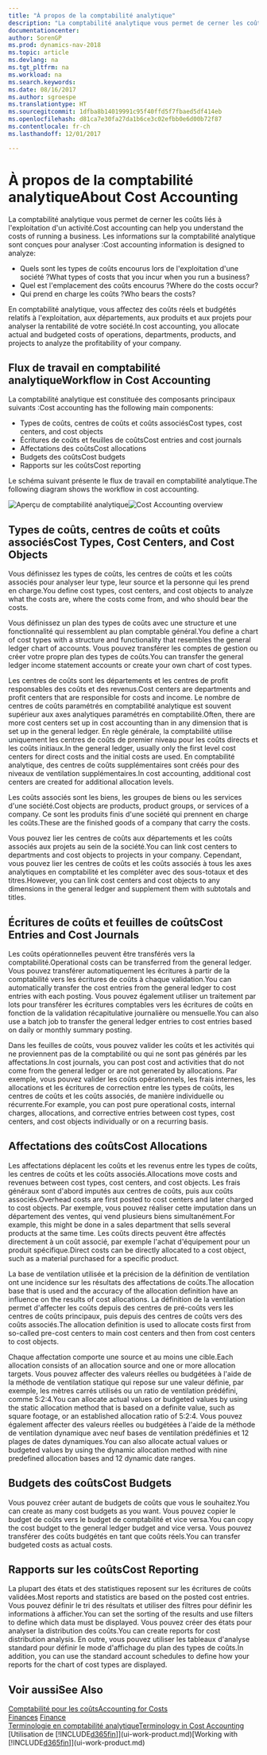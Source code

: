 ```yaml
---
title: "À propos de la comptabilité analytique"
description: "La comptabilité analytique vous permet de cerner les coûts liés à l'exploitation d'un activité."
documentationcenter: 
author: SorenGP
ms.prod: dynamics-nav-2018
ms.topic: article
ms.devlang: na
ms.tgt_pltfrm: na
ms.workload: na
ms.search.keywords: 
ms.date: 08/16/2017
ms.author: sgroespe
ms.translationtype: HT
ms.sourcegitcommit: 1dfba8b14019991c95f40ffd5f7fbaed5df414eb
ms.openlocfilehash: d81ca7e30fa27da1b6ce3c02efbb0e6d00b72f87
ms.contentlocale: fr-ch
ms.lasthandoff: 12/01/2017

---
```

# <a name="about-cost-accounting"></a><span data-ttu-id="5a04d-103">À propos de la comptabilité analytique</span><span class="sxs-lookup"><span data-stu-id="5a04d-103">About Cost Accounting</span></span>
<span data-ttu-id="5a04d-104">La comptabilité analytique vous permet de cerner les coûts liés à l'exploitation d'un activité.</span><span class="sxs-lookup"><span data-stu-id="5a04d-104">Cost accounting can help you understand the costs of running a business.</span></span> <span data-ttu-id="5a04d-105">Les informations sur la comptabilité analytique sont conçues pour analyser :</span><span class="sxs-lookup"><span data-stu-id="5a04d-105">Cost accounting information is designed to analyze:</span></span>  

-   <span data-ttu-id="5a04d-106">Quels sont les types de coûts encourus lors de l'exploitation d'une société ?</span><span class="sxs-lookup"><span data-stu-id="5a04d-106">What types of costs that you incur when you run a business?</span></span>  
-   <span data-ttu-id="5a04d-107">Quel est l'emplacement des coûts encourus ?</span><span class="sxs-lookup"><span data-stu-id="5a04d-107">Where do the costs occur?</span></span>  
-   <span data-ttu-id="5a04d-108">Qui prend en charge les coûts ?</span><span class="sxs-lookup"><span data-stu-id="5a04d-108">Who bears the costs?</span></span>  

<span data-ttu-id="5a04d-109">En comptabilité analytique, vous affectez des coûts réels et budgétés relatifs à l'exploitation, aux départements, aux produits et aux projets pour analyser la rentabilité de votre société.</span><span class="sxs-lookup"><span data-stu-id="5a04d-109">In cost accounting, you allocate actual and budgeted costs of operations, departments, products, and projects to analyze the profitability of your company.</span></span>  

## <a name="workflow-in-cost-accounting"></a><span data-ttu-id="5a04d-110">Flux de travail en comptabilité analytique</span><span class="sxs-lookup"><span data-stu-id="5a04d-110">Workflow in Cost Accounting</span></span>  
<span data-ttu-id="5a04d-111">La comptabilité analytique est constituée des composants principaux suivants :</span><span class="sxs-lookup"><span data-stu-id="5a04d-111">Cost accounting has the following main components:</span></span>  

-   <span data-ttu-id="5a04d-112">Types de coûts, centres de coûts et coûts associés</span><span class="sxs-lookup"><span data-stu-id="5a04d-112">Cost types, cost centers, and cost objects</span></span>  
-   <span data-ttu-id="5a04d-113">Écritures de coûts et feuilles de coûts</span><span class="sxs-lookup"><span data-stu-id="5a04d-113">Cost entries and cost journals</span></span>  
-   <span data-ttu-id="5a04d-114">Affectations des coûts</span><span class="sxs-lookup"><span data-stu-id="5a04d-114">Cost allocations</span></span>  
-   <span data-ttu-id="5a04d-115">Budgets des coûts</span><span class="sxs-lookup"><span data-stu-id="5a04d-115">Cost budgets</span></span>
-   <span data-ttu-id="5a04d-116">Rapports sur les coûts</span><span class="sxs-lookup"><span data-stu-id="5a04d-116">Cost reporting</span></span>  

<span data-ttu-id="5a04d-117">Le schéma suivant présente le flux de travail en comptabilité analytique.</span><span class="sxs-lookup"><span data-stu-id="5a04d-117">The following diagram shows the workflow in cost accounting.</span></span>  

<span data-ttu-id="5a04d-118">![Aperçu de comptabilité analytique](media/costaccountingoverview.png "CostAccountingOverview")</span><span class="sxs-lookup"><span data-stu-id="5a04d-118">![Cost Accounting overview](media/costaccountingoverview.png "CostAccountingOverview")</span></span>  

## <a name="cost-types-cost-centers-and-cost-objects"></a><span data-ttu-id="5a04d-119">Types de coûts, centres de coûts et coûts associés</span><span class="sxs-lookup"><span data-stu-id="5a04d-119">Cost Types, Cost Centers, and Cost Objects</span></span>  
<span data-ttu-id="5a04d-120">Vous définissez les types de coûts, les centres de coûts et les coûts associés pour analyser leur type, leur source et la personne qui les prend en charge.</span><span class="sxs-lookup"><span data-stu-id="5a04d-120">You define cost types, cost centers, and cost objects to analyze what the costs are, where the costs come from, and who should bear the costs.</span></span>  

<span data-ttu-id="5a04d-121">Vous définissez un plan des types de coûts avec une structure et une fonctionnalité qui ressemblent au plan comptable général.</span><span class="sxs-lookup"><span data-stu-id="5a04d-121">You define a chart of cost types with a structure and functionality that resembles the general ledger chart of accounts.</span></span> <span data-ttu-id="5a04d-122">Vous pouvez transférer les comptes de gestion ou créer votre propre plan des types de coûts.</span><span class="sxs-lookup"><span data-stu-id="5a04d-122">You can transfer the general ledger income statement accounts or create your own chart of cost types.</span></span>  

<span data-ttu-id="5a04d-123">Les centres de coûts sont les départements et les centres de profit responsables des coûts et des revenus.</span><span class="sxs-lookup"><span data-stu-id="5a04d-123">Cost centers are departments and profit centers that are responsible for costs and income.</span></span> <span data-ttu-id="5a04d-124">Le nombre de centres de coûts paramétrés en comptabilité analytique est souvent supérieur aux axes analytiques paramétrés en comptabilité.</span><span class="sxs-lookup"><span data-stu-id="5a04d-124">Often, there are more cost centers set up in cost accounting than in any dimension that is set up in the general ledger.</span></span> <span data-ttu-id="5a04d-125">En règle générale, la comptabilité utilise uniquement les centres de coûts de premier niveau pour les coûts directs et les coûts initiaux.</span><span class="sxs-lookup"><span data-stu-id="5a04d-125">In the general ledger, usually only the first level cost centers for direct costs and the initial costs are used.</span></span> <span data-ttu-id="5a04d-126">En comptabilité analytique, des centres de coûts supplémentaires sont créés pour des niveaux de ventilation supplémentaires.</span><span class="sxs-lookup"><span data-stu-id="5a04d-126">In cost accounting, additional cost centers are created for additional allocation levels.</span></span>  

<span data-ttu-id="5a04d-127">Les coûts associés sont les biens, les groupes de biens ou les services d'une société.</span><span class="sxs-lookup"><span data-stu-id="5a04d-127">Cost objects are products, product groups, or services of a company.</span></span> <span data-ttu-id="5a04d-128">Ce sont les produits finis d'une société qui prennent en charge les coûts.</span><span class="sxs-lookup"><span data-stu-id="5a04d-128">These are the finished goods of a company that carry the costs.</span></span>  

<span data-ttu-id="5a04d-129">Vous pouvez lier les centres de coûts aux départements et les coûts associés aux projets au sein de la société.</span><span class="sxs-lookup"><span data-stu-id="5a04d-129">You can link cost centers to departments and cost objects to projects in your company.</span></span> <span data-ttu-id="5a04d-130">Cependant, vous pouvez lier les centres de coûts et les coûts associés à tous les axes analytiques en comptabilité et les compléter avec des sous-totaux et des titres.</span><span class="sxs-lookup"><span data-stu-id="5a04d-130">However, you can link cost centers and cost objects to any dimensions in the general ledger and supplement them with subtotals and titles.</span></span>  

## <a name="cost-entries-and-cost-journals"></a><span data-ttu-id="5a04d-131">Écritures de coûts et feuilles de coûts</span><span class="sxs-lookup"><span data-stu-id="5a04d-131">Cost Entries and Cost Journals</span></span>  
<span data-ttu-id="5a04d-132">Les coûts opérationnelles peuvent être transférés vers la comptabilité.</span><span class="sxs-lookup"><span data-stu-id="5a04d-132">Operational costs can be transferred from the general ledger.</span></span> <span data-ttu-id="5a04d-133">Vous pouvez transférer automatiquement les écritures à partir de la comptabilité vers les écritures de coûts à chaque validation.</span><span class="sxs-lookup"><span data-stu-id="5a04d-133">You can automatically transfer the cost entries from the general ledger to cost entries with each posting.</span></span> <span data-ttu-id="5a04d-134">Vous pouvez également utiliser un traitement par lots pour transférer les écritures comptables vers les écritures de coûts en fonction de la validation récapitulative journalière ou mensuelle.</span><span class="sxs-lookup"><span data-stu-id="5a04d-134">You can also use a batch job to transfer the general ledger entries to cost entries based on daily or monthly summary posting.</span></span>  

<span data-ttu-id="5a04d-135">Dans les feuilles de coûts, vous pouvez valider les coûts et les activités qui ne proviennent pas de la comptabilité ou qui ne sont pas générés par les affectations.</span><span class="sxs-lookup"><span data-stu-id="5a04d-135">In cost journals, you can post cost and activities that do not come from the general ledger or are not generated by allocations.</span></span> <span data-ttu-id="5a04d-136">Par exemple, vous pouvez valider les coûts opérationnels, les frais internes, les allocations et les écritures de correction entre les types de coûts, les centres de coûts et les coûts associés, de manière individuelle ou récurrente.</span><span class="sxs-lookup"><span data-stu-id="5a04d-136">For example, you can post pure operational costs, internal charges, allocations, and corrective entries between cost types, cost centers, and cost objects individually or on a recurring basis.</span></span>  

## <a name="cost-allocations"></a><span data-ttu-id="5a04d-137">Affectations des coûts</span><span class="sxs-lookup"><span data-stu-id="5a04d-137">Cost Allocations</span></span>  
<span data-ttu-id="5a04d-138">Les affectations déplacent les coûts et les revenus entre les types de coûts, les centres de coûts et les coûts associés.</span><span class="sxs-lookup"><span data-stu-id="5a04d-138">Allocations move costs and revenues between cost types, cost centers, and cost objects.</span></span> <span data-ttu-id="5a04d-139">Les frais généraux sont d'abord imputés aux centres de coûts, puis aux coûts associés.</span><span class="sxs-lookup"><span data-stu-id="5a04d-139">Overhead costs are first posted to cost centers and later charged to cost objects.</span></span> <span data-ttu-id="5a04d-140">Par exemple, vous pouvez réaliser cette imputation dans un département des ventes, qui vend plusieurs biens simultanément.</span><span class="sxs-lookup"><span data-stu-id="5a04d-140">For example, this might be done in a sales department that sells several products at the same time.</span></span> <span data-ttu-id="5a04d-141">Les coûts directs peuvent être affectés directement à un coût associé, par exemple l'achat d'équipement pour un produit spécifique.</span><span class="sxs-lookup"><span data-stu-id="5a04d-141">Direct costs can be directly allocated to a cost object, such as a material purchased for a specific product.</span></span>  

<span data-ttu-id="5a04d-142">La base de ventilation utilisée et la précision de la définition de ventilation ont une incidence sur les résultats des affectations de coûts.</span><span class="sxs-lookup"><span data-stu-id="5a04d-142">The allocation base that is used and the accuracy of the allocation definition have an influence on the results of cost allocations.</span></span> <span data-ttu-id="5a04d-143">La définition de la ventilation permet d'affecter les coûts depuis des centres de pré-coûts vers les centres de coûts principaux, puis depuis des centres de coûts vers des coûts associés.</span><span class="sxs-lookup"><span data-stu-id="5a04d-143">The allocation definition is used to allocate costs first from so-called pre-cost centers to main cost centers and then from cost centers to cost objects.</span></span>  

<span data-ttu-id="5a04d-144">Chaque affectation comporte une source et au moins une cible.</span><span class="sxs-lookup"><span data-stu-id="5a04d-144">Each allocation consists of an allocation source and one or more allocation targets.</span></span> <span data-ttu-id="5a04d-145">Vous pouvez affecter des valeurs réelles ou budgétées à l'aide de la méthode de ventilation statique qui repose sur une valeur définie, par exemple, les mètres carrés utilisés ou un ratio de ventilation prédéfini, comme 5:2:4.</span><span class="sxs-lookup"><span data-stu-id="5a04d-145">You can allocate actual values or budgeted values by using the static allocation method that is based on a definite value, such as square footage, or an established allocation ratio of 5:2:4.</span></span> <span data-ttu-id="5a04d-146">Vous pouvez également affecter des valeurs réelles ou budgétées à l'aide de la méthode de ventilation dynamique avec neuf bases de ventilation prédéfinies et 12 plages de dates dynamiques.</span><span class="sxs-lookup"><span data-stu-id="5a04d-146">You can also allocate actual values or budgeted values by using the dynamic allocation method with nine predefined allocation bases and 12 dynamic date ranges.</span></span>  

## <a name="cost-budgets"></a><span data-ttu-id="5a04d-147">Budgets des coûts</span><span class="sxs-lookup"><span data-stu-id="5a04d-147">Cost Budgets</span></span>  
<span data-ttu-id="5a04d-148">Vous pouvez créer autant de budgets de coûts que vous le souhaitez.</span><span class="sxs-lookup"><span data-stu-id="5a04d-148">You can create as many cost budgets as you want.</span></span> <span data-ttu-id="5a04d-149">Vous pouvez copier le budget de coûts vers le budget de comptabilité et vice versa.</span><span class="sxs-lookup"><span data-stu-id="5a04d-149">You can copy the cost budget to the general ledger budget and vice versa.</span></span> <span data-ttu-id="5a04d-150">Vous pouvez transférer des coûts budgétés en tant que coûts réels.</span><span class="sxs-lookup"><span data-stu-id="5a04d-150">You can transfer budgeted costs as actual costs.</span></span>  

## <a name="cost-reporting"></a><span data-ttu-id="5a04d-151">Rapports sur les coûts</span><span class="sxs-lookup"><span data-stu-id="5a04d-151">Cost Reporting</span></span>  
<span data-ttu-id="5a04d-152">La plupart des états et des statistiques reposent sur les écritures de coûts validées.</span><span class="sxs-lookup"><span data-stu-id="5a04d-152">Most reports and statistics are based on the posted cost entries.</span></span> <span data-ttu-id="5a04d-153">Vous pouvez définir le tri des résultats et utiliser des filtres pour définir les informations à afficher.</span><span class="sxs-lookup"><span data-stu-id="5a04d-153">You can set the sorting of the results and use filters to define which data must be displayed.</span></span> <span data-ttu-id="5a04d-154">Vous pouvez créer des états pour analyser la distribution des coûts.</span><span class="sxs-lookup"><span data-stu-id="5a04d-154">You can create reports for cost distribution analysis.</span></span> <span data-ttu-id="5a04d-155">En outre, vous pouvez utiliser les tableaux d'analyse standard pour définir le mode d'affichage du plan des types de coûts.</span><span class="sxs-lookup"><span data-stu-id="5a04d-155">In addition, you can use the standard account schedules to define how your reports for the chart of cost types are displayed.</span></span>  

## <a name="see-also"></a><span data-ttu-id="5a04d-156">Voir aussi</span><span class="sxs-lookup"><span data-stu-id="5a04d-156">See Also</span></span>  
 [<span data-ttu-id="5a04d-157">Comptabilité pour les coûts</span><span class="sxs-lookup"><span data-stu-id="5a04d-157">Accounting for Costs</span></span>](finance-manage-cost-accounting.md)  
 <span data-ttu-id="5a04d-158">[Finances](finance.md) </span><span class="sxs-lookup"><span data-stu-id="5a04d-158">[Finance](finance.md) </span></span>  
 [<span data-ttu-id="5a04d-159">Terminologie en comptabilité analytique</span><span class="sxs-lookup"><span data-stu-id="5a04d-159">Terminology in Cost Accounting</span></span>](finance-terminology-in-cost-accounting.md)  
 <span data-ttu-id="5a04d-160">[Utilisation de [!INCLUDE[d365fin](includes/d365fin_md.md)]](ui-work-product.md)</span><span class="sxs-lookup"><span data-stu-id="5a04d-160">[Working with [!INCLUDE[d365fin](includes/d365fin_md.md)]](ui-work-product.md)</span></span>


